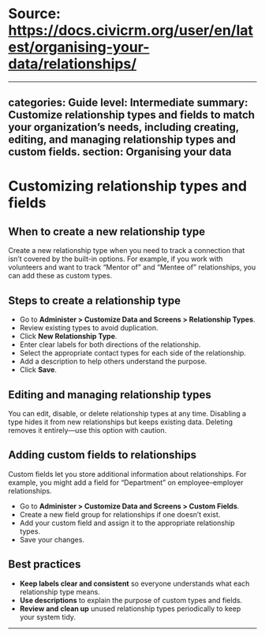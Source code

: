 # Source: https://docs.civicrm.org/user/en/latest/organising-your-data/relationships/

---
categories: Guide
level: Intermediate
summary: Customize relationship types and fields to match your organization’s needs, including creating, editing, and managing relationship types and custom fields.
section: Organising your data
---

# Customizing relationship types and fields

## When to create a new relationship type

Create a new relationship type when you need to track a connection that isn’t covered by the built-in options. For example, if you work with volunteers and want to track “Mentor of” and “Mentee of” relationships, you can add these as custom types.

## Steps to create a relationship type

- Go to **Administer > Customize Data and Screens > Relationship Types**.
- Review existing types to avoid duplication.
- Click **New Relationship Type**.
- Enter clear labels for both directions of the relationship.
- Select the appropriate contact types for each side of the relationship.
- Add a description to help others understand the purpose.
- Click **Save**.

## Editing and managing relationship types

You can edit, disable, or delete relationship types at any time. Disabling a type hides it from new relationships but keeps existing data. Deleting removes it entirely—use this option with caution.

## Adding custom fields to relationships

Custom fields let you store additional information about relationships. For example, you might add a field for “Department” on employee–employer relationships.

- Go to **Administer > Customize Data and Screens > Custom Fields**.
- Create a new field group for relationships if one doesn’t exist.
- Add your custom field and assign it to the appropriate relationship types.
- Save your changes.

## Best practices

- **Keep labels clear and consistent** so everyone understands what each relationship type means.
- **Use descriptions** to explain the purpose of custom types and fields.
- **Review and clean up** unused relationship types periodically to keep your system tidy.

---